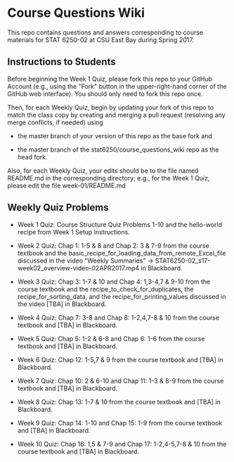 # Course Questions Wiki

This repo contains questions and answers corresponding to course materials for STAT 6250-02 at CSU East Bay during Spring 2017.

## Instructions to Students

Before beginning the Week 1 Quiz, please fork this repo to your GitHub Account (e.g., using the "Fork" button in the upper-right-hand corner of the GitHub web interface). You should only need to fork this repo once.

Then, for each Weekly Quiz, begin by updating your fork of this repo to match the class copy by creating and merging a pull request (resolving any merge conflicts, if needed) using

- the master branch of your version of this repo as the base fork and

- the master branch of the stat6250/course_questions_wiki repo as the head fork.

Also, for each Weekly Quiz, your edits should be to the file named README.md in the corresponding directory; e.g., for the Week 1 Quiz, please edit the file week-01/README.md

## Weekly Quiz Problems

- Week 1 Quiz: Course Structure Quiz Problems 1-10 and the hello-world recipe from Week 1 Setup Instructions.

- Week 2 Quiz: Chap 1: 1-5 & 8 and Chap 2: 3 & 7-9 from the course textbook and the basic_recipe_for_loading_data_from_remote_Excel_file discussed in the video "Weekly Summaries" -> STAT6250-02_s17-week02_overview-video-02APR2017.mp4 in Blackboard.

- Week 3 Quiz: Chap 3: 1-7 & 10 and Chap 4: 1,3-4,7 & 9-10 from the course textbook and the recipe_to_check_for_duplicates, the recipe_for_sorting_data, and the recipe_for_printing_values discussed in the video [TBA] in Blackboard.

- Week 4 Quiz: Chap 7: 3-8 and Chap 8: 1-2,4,7-8 & 10 from the course textbook and [TBA] in Blackboard.

- Week 5 Quiz: Chap 5: 1-2 & 6-8 and Chap 6: 1-6 from the course textbook and [TBA] in Blackboard.

- Week 6 Quiz: Chap 12: 1-5,7 & 9 from the course textbook and [TBA] in Blackboard.

- Week 7 Quiz: Chap 10: 2 & 6-10 and Chap 11: 1-3 & 8-9 from the course textbook and [TBA] in Blackboard.

- Week 8 Quiz: Chap 13: 1-7 & 10 from the course textbook and [TBA] in Blackboard.

- Week 9 Quiz: Chap 14: 1-10 and Chap 15: 1-9 from the course textbook and [TBA] in Blackboard.

- Week 10 Quiz: Chap 16: 1,5 & 7-9 and Chap 17: 1-2,4-5,7-8 & 10 from the course textbook and [TBA] in Blackboard.
